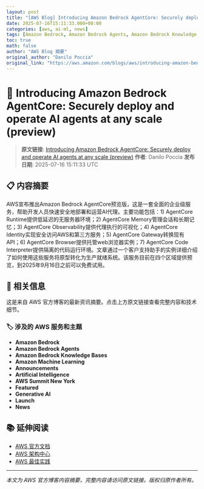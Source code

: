 ```yaml
---
layout: post
title: "[AWS Blog] Introducing Amazon Bedrock AgentCore: Securely deploy and operate AI agents at any scale (preview)"
date: 2025-07-16T15:11:33.000+00:00
categories: [aws, ai-ml, news]
tags: [Amazon Bedrock, Amazon Bedrock Agents, Amazon Bedrock Knowledge Bases, Amazon Machine Learning, Announcements, Artificial Intelligence, AWS Summit New York, Featured, Generative AI, Launch, News]
toc: true
math: false
author: "AWS Blog 摘要"
original_author: "Danilo Poccia"
original_link: "https://aws.amazon.com/blogs/aws/introducing-amazon-bedrock-agentcore-securely-deploy-and-operate-ai-agents-at-any-scale/"
---
```


# 🤖 Introducing Amazon Bedrock AgentCore: Securely deploy and operate AI agents at any scale (preview)

> **原文链接**: [Introducing Amazon Bedrock AgentCore: Securely deploy and operate AI agents at any scale (preview)](https://aws.amazon.com/blogs/aws/introducing-amazon-bedrock-agentcore-securely-deploy-and-operate-ai-agents-at-any-scale/)
> **作者**: Danilo Poccia
> **发布日期**: 2025-07-16 15:11:33 UTC

## 📋 内容摘要

AWS宣布推出Amazon Bedrock AgentCore预览版，这是一套全面的企业级服务，帮助开发人员快速安全地部署和运营AI代理。主要功能包括：1) AgentCore Runtime提供低延迟的无服务器环境；2) AgentCore Memory管理会话和长期记忆；3) AgentCore Observability提供代理执行的可视化；4) AgentCore Identity实现安全访问AWS和第三方服务；5) AgentCore Gateway转换现有API；6) AgentCore Browser提供托管web浏览器实例；7) AgentCore Code Interpreter提供隔离的代码运行环境。文章通过一个客户支持助手的实例详细介绍了如何使用这些服务将原型转化为生产就绪系统。该服务目前在四个区域提供预览，到2025年9月16日之前可以免费试用。

## 🔗 相关信息

这是来自 AWS 官方博客的最新资讯摘要。点击上方原文链接查看完整内容和技术细节。

### 🏷️ 涉及的 AWS 服务和主题

- **Amazon Bedrock**
- **Amazon Bedrock Agents**
- **Amazon Bedrock Knowledge Bases**
- **Amazon Machine Learning**
- **Announcements**
- **Artificial Intelligence**
- **AWS Summit New York**
- **Featured**
- **Generative AI**
- **Launch**
- **News**

## 📚 延伸阅读

- [AWS 官方文档](https://docs.aws.amazon.com/)
- [AWS 架构中心](https://aws.amazon.com/architecture/)
- [AWS 最佳实践](https://aws.amazon.com/architecture/well-architected/)

---

*本文为 AWS 官方博客内容摘要，完整内容请访问原文链接。版权归原作者所有。*